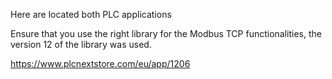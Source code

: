 Here are located both PLC applications

Ensure that you use the right library for the Modbus TCP functionalities, the version 12 of the library was used.

https://www.plcnextstore.com/eu/app/1206 